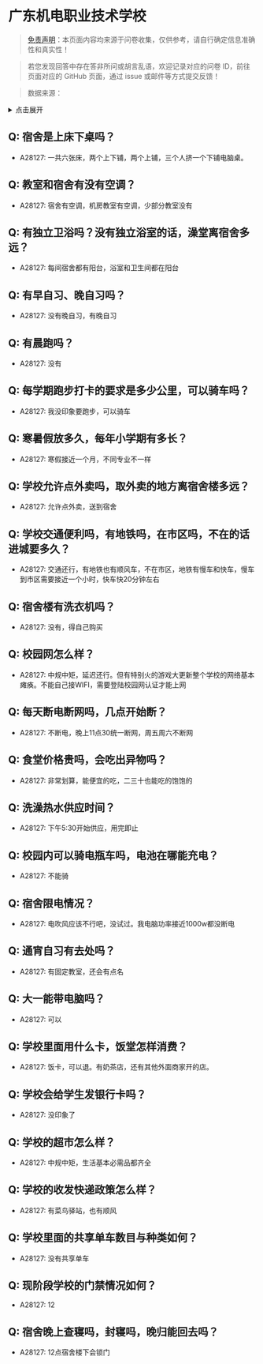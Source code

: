 # 广东机电职业技术学校

> [免责声明](https://colleges.chat/#_3)：本页面内容均来源于问卷收集，仅供参考，请自行确定信息准确性和真实性！

> 若您发现回答中存在答非所问或胡言乱语，欢迎记录对应的问卷 ID，前往页面对应的 GitHub 页面，通过 issue 或邮件等方式提交反馈！

> 数据来源：

<details><summary>点击展开</summary>
<ul>
<li>A28127: 匿名 (2025 年 05 月)</li>
</ul>
</details>

## Q: 宿舍是上床下桌吗？

- A28127: 一共六张床，两个上下铺，两个上铺，三个人挤一个下铺电脑桌。

## Q: 教室和宿舍有没有空调？

- A28127: 宿舍有空调，机房教室有空调，少部分教室没有

## Q: 有独立卫浴吗？没有独立浴室的话，澡堂离宿舍多远？

- A28127: 每间宿舍都有阳台，浴室和卫生间都在阳台

## Q: 有早自习、晚自习吗？

- A28127: 没有晚自习，有晚自习

## Q: 有晨跑吗？

- A28127: 没有

## Q: 每学期跑步打卡的要求是多少公里，可以骑车吗？

- A28127: 我没印象要跑步，可以骑车

## Q: 寒暑假放多久，每年小学期有多长？

- A28127: 寒假接近一个月，不同专业不一样

## Q: 学校允许点外卖吗，取外卖的地方离宿舍楼多远？

- A28127: 允许点外卖，送到宿舍

## Q: 学校交通便利吗，有地铁吗，在市区吗，不在的话进城要多久？

- A28127: 交通还行，有地铁也有顺风车，不在市区，地铁有慢车和快车，慢车到市区需要接近一个小时，快车快20分钟左右

## Q: 宿舍楼有洗衣机吗？

- A28127: 没有，得自己购买

## Q: 校园网怎么样？

- A28127: 中规中矩，延迟还行。但有特别火的游戏大更新整个学校的网络基本瘫痪。不能自己接WIFI，需要登陆校园网认证才能上网

## Q: 每天断电断网吗，几点开始断？

- A28127: 不断电，晚上11点30统一断网，周五周六不断网

## Q: 食堂价格贵吗，会吃出异物吗？

- A28127: 非常划算，能便宜的吃，二三十也能吃的饱饱的

## Q: 洗澡热水供应时间？

- A28127: 下午5:30开始供应，用完即止

## Q: 校园内可以骑电瓶车吗，电池在哪能充电？

- A28127: 不能骑

## Q: 宿舍限电情况？

- A28127: 电吹风应该不行吧，没试过。我电脑功率接近1000w都没断电

## Q: 通宵自习有去处吗？

- A28127: 有固定教室，还会有点名

## Q: 大一能带电脑吗？

- A28127: 可以

## Q: 学校里面用什么卡，饭堂怎样消费？

- A28127: 饭卡，可以退。有奶茶店，还有其他外面商家开的店。

## Q: 学校会给学生发银行卡吗？

- A28127: 没印象了

## Q: 学校的超市怎么样？

- A28127: 中规中矩，生活基本必需品都齐全

## Q: 学校的收发快递政策怎么样？

- A28127: 有菜鸟驿站，也有顺风

## Q: 学校里面的共享单车数目与种类如何？

- A28127: 没有共享单车

## Q: 现阶段学校的门禁情况如何？

- A28127: 12

## Q: 宿舍晚上查寝吗，封寝吗，晚归能回去吗？

- A28127: 12点宿舍楼下会锁门

